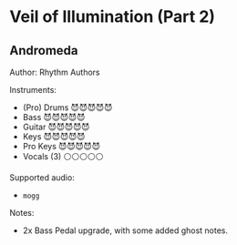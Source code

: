 # Veil of Illumination \(Part 2\)

## Andromeda

Author: Rhythm Authors


Instruments:

  * (Pro) Drums 😈😈😈😈😈
  * Bass 😈😈😈😈😈
  * Guitar 😈😈😈😈😈
  * Keys 😈😈😈😈😈
  * Pro Keys 😈😈😈😈😈
  * Vocals (3) ⚪️⚪️⚪️⚪️⚪️

Supported audio:

  * `mogg`

Notes:

  * 2x Bass Pedal upgrade, with some added ghost notes.

